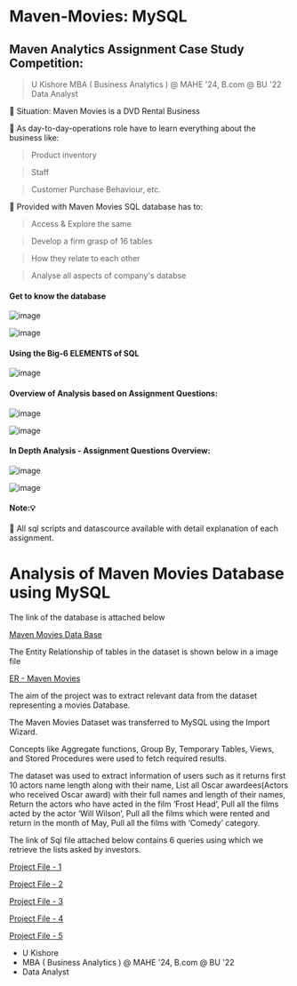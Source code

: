 # Maven-Movies: MySQL

## Maven Analytics Assignment Case Study Competition:

> U Kishore
> MBA ( Business Analytics ) @ MAHE '24, B.com @ BU '22
> Data Analyst

🧩 Situation: Maven Movies is a DVD Rental Business

🧩 As day-to-day-operations role have to learn everything about the business like:

> Product inventory

> Staff

> Customer Purchase Behaviour, etc.

🧩 Provided with Maven Movies SQL database has to:

> Access & Explore the same

> Develop a firm grasp of 16 tables

> How they relate to each other

> Analyse all aspects of company's databse


#### Get to know the database

![image](https://user-images.githubusercontent.com/68370376/183249078-fcfafc98-878b-418c-bbe6-410471fd1880.png)

![image](https://user-images.githubusercontent.com/68370376/183249090-4ce46c69-d6e2-478c-9c70-b0f21d7e5eca.png)

#### Using the Big-6 ELEMENTS of SQL

![image](https://user-images.githubusercontent.com/68370376/183249103-2bc5526e-1d9c-4199-9062-09cda29ddf45.png)

#### Overview of Analysis based on Assignment Questions:

![image](https://user-images.githubusercontent.com/68370376/183249137-d29085fc-d646-4a0d-83aa-3bfe5c6c6a01.png)

![image](https://user-images.githubusercontent.com/68370376/183249167-707aaaaf-1a83-4ce5-9e3d-0b4685550300.png)

#### In Depth Analysis - Assignment Questions Overview:

![image](https://user-images.githubusercontent.com/68370376/183249187-c95ca97c-4986-4958-a1c3-293dea8d35a2.png)

![image](https://user-images.githubusercontent.com/68370376/183249201-92c8cdd9-5da0-4933-929a-57b242eab38b.png)

#### Note:💡
🧩 All sql scripts and datascource available with detail explanation of each assignment.

# Analysis of Maven Movies Database using MySQL

The link of the database is attached below

[Maven Movies Data Base](https://github.com/ukishore33/Analysing-of-Maven-Movies-Database/blob/main/Mavenmoviesdb.sql)

The Entity Relationship of tables in the dataset is shown below in a image file

[ER - Maven Movies](https://github.com/ukishore33/Analysing-of-Maven-Movies-Database/blob/main/ER%20Diagram.png)

The aim of the project was to extract relevant data from the dataset representing a movies Database.

The Maven Movies Dataset was transferred to MySQL using the Import Wizard.

Concepts like Aggregate functions, Group By, Temporary Tables, Views, and Stored Procedures were used to fetch required results.

The dataset was used to extract information of users such as it returns first 10 actors name length along with their name, List all Oscar awardees(Actors who received Oscar award) with their full names and length of their names, Return the actors who have acted in the film ‘Frost Head’, Pull all the films acted by the actor ‘Will Wilson’, Pull all the films which were rented and return in the month of May, Pull all the films with ‘Comedy’ category.

The link of Sql file attached below contains 6 queries using which we retrieve the lists asked by investors.

[Project File - 1](https://github.com/ukishore33/Analysing-of-Maven-Movies-Database/blob/main/The%20Project%20File.sql)

[Project File - 2](https://github.com/ukishore33/Analysing-of-Maven-Movies-Database/blob/main/The%20Project%20File.sql)

[Project File - 3](https://github.com/ukishore33/Analysing-of-Maven-Movies-Database/blob/main/The%20Project%20File.sql)

[Project File - 4](https://github.com/ukishore33/Analysing-of-Maven-Movies-Database/blob/main/The%20Project%20File.sql)

[Project File - 5](https://github.com/ukishore33/Analysing-of-Maven-Movies-Database/blob/main/The%20Project%20File.sql)

- U Kishore
- MBA ( Business Analytics ) @ MAHE '24, B.com @ BU '22
- Data Analyst
